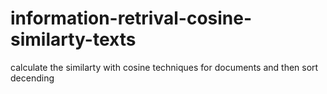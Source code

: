 # information-retrival-cosine-similarty-texts

calculate the similarty with cosine techniques for documents and then sort decending

